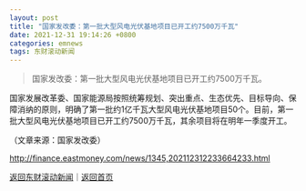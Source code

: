 ```yaml
---
layout: post
title: "国家发改委：第一批大型风电光伏基地项目已开工约7500万千瓦"
date: 2021-12-31 19:14:26 +0800
categories: emnews
tags: 东财滚动新闻
---
```

> 国家发改委：第一批大型风电光伏基地项目已开工约7500万千瓦。

<p>国家发展改革委、国家能源局按照统筹规划、突出重点、生态优先、目标导向、保障消纳的原则，明确了第一批约1亿千瓦大型风电光伏基地项目50个。目前，第一批大型风电光伏基地项目已开工约7500万千瓦，其余项目将在明年一季度开工。</p><p class="em_media">（文章来源：国家发改委）</p>

<http://finance.eastmoney.com/news/1345,202112312233664233.html>

[返回东财滚动新闻](//finews.withounder.com/emnews/)｜[返回首页](//finews.withounder.com/)